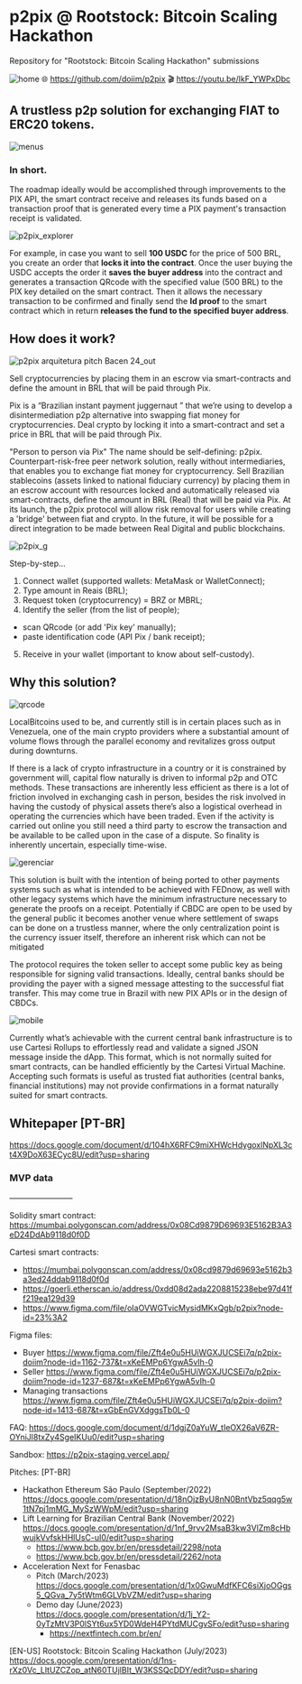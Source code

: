 # p2pix @ Rootstock: Bitcoin Scaling Hackathon
Repository for "Rootstock: Bitcoin Scaling Hackathon" submissions

![home](https://user-images.githubusercontent.com/71399144/215202335-74dc2739-b312-43d3-a1a7-dfd835fb9f09.png)
🌐 https://github.com/doiim/p2pix
🎬 https://youtu.be/lkF_YWPxDbc

## A trustless p2p solution for exchanging FIAT to ERC20 tokens.

![menus](https://user-images.githubusercontent.com/71399144/215202371-c3ebb710-6789-4d0b-8a46-4cdf54b2b4a0.png)

### In short.

The roadmap ideally would be accomplished through improvements to the PIX API, the smart contract receive and releases its funds based on a transaction proof that is generated every time a PIX payment's transaction receipt is validated.

![p2pix_explorer](https://user-images.githubusercontent.com/71399144/202617017-3d04fa8e-f241-4a53-a2af-1b1b04a48424.png)

For example, in case you want to sell **100 USDC** for the price of 500 BRL, you create an order that **locks it into the contract**. Once the user buying the USDC accepts the order it  **saves the buyer address** into the contract and generates a transaction QRcode with the specified value (500 BRL) to the PIX key detailed on the smart contract. Then it allows the necessary transaction to be confirmed and finally send the **Id proof** to the smart contract which in return **releases the fund to the specified buyer address**.


## How does it work?
![p2pix arquitetura   pitch Bacen   24_out](https://user-images.githubusercontent.com/71399144/202616981-9f4293ce-bead-4d29-87a2-6cc315feab98.jpg)

Sell cryptocurrencies by placing them in an escrow via smart-contracts and define the amount in BRL that will be paid through Pix.

Pix is a “Brazilian instant payment juggernaut ” that we’re using to develop a disintermediation p2p alternative into swapping fiat money for cryptocurrencies.
Deal crypto by locking it into a smart-contract and set a price in BRL that will be paid through Pix.

"Person to person via Pix"
The name should be self-defining: p2pix.
Counterpart-risk-free peer network solution, really without intermediaries, that enables you to exchange fiat money for cryptocurrency.
Sell Brazilian stablecoins (assets linked to national fiduciary currency) by placing them in an escrow account with resources locked and automatically released via smart-contracts, define the amount in BRL (Real) that will be paid via Pix.
At its launch, the p2pix protocol will allow risk removal for users while creating a 'bridge' between fiat and crypto. In the future, it will be possible for a direct integration to be made between Real Digital and public blockchains.

![p2pix_g](https://github.com/doiim/p2pix/assets/71399144/ce50d367-38c8-4bb6-b193-6a3780ab3949)

Step-by-step…
1. Connect wallet (supported wallets: MetaMask or WalletConnect);
2. Type amount in Reais (BRL);
3. Request token (cryptocurrency) = BRZ or MBRL;
4. Identify the seller (from the list of people);
  - scan QRcode (or add 'Pix key' manually);
  - paste identification code (API Pix / bank receipt);
5. Receive in your wallet (important to know about self-custody).


## Why this solution?

![qrcode](https://user-images.githubusercontent.com/71399144/215202440-b08a7cee-b49f-4cee-a5a1-3f8b9755c2c7.png)

LocalBitcoins used to be, and currently still is in certain places such as in Venezuela, one of the main crypto providers where a substantial amount of volume flows through the parallel economy and revitalizes gross output during downturns.


If there is a lack of crypto infrastructure in a country or it is constrained by government will, capital flow naturally is driven to informal p2p and OTC methods. These transactions are inherently less efficient as there is a lot of friction involved in exchanging cash in person, besides the risk involved in having the custody of physical assets there’s also a logistical overhead in operating the currencies which have been traded. Even if the activity is carried out online you still need a third party to escrow the transaction and be available to be called upon in the case of a dispute. So finality is inherently uncertain, especially time-wise.

![gerenciar](https://user-images.githubusercontent.com/71399144/215202584-ab21e93d-8412-4d96-aa49-6a639144a3b9.png)

This solution is built with the intention of being ported to other payments systems such as what is intended to be achieved with FEDnow, as well with other legacy systems which have the minimum infrastructure necessary to generate the proofs on a receipt. Potentially if CBDC are open to be used by the general public it becomes another venue where settlement of swaps can be done on a trustless manner, where the only centralization point is the currency issuer itself, therefore an inherent risk which can not be mitigated 


The protocol requires the token seller to accept some public key as being responsible for signing valid transactions. Ideally, central banks should be providing the payer with a signed message attesting to the successful fiat transfer. This may come true in Brazil with new PIX APIs or in the design of CBDCs.

![mobile](https://user-images.githubusercontent.com/71399144/215202733-1d3dd02f-4636-4b4c-a0c5-bd335318fdbc.png)

Currently what’s achievable with the current central bank infrastructure is to use Cartesi Rollups to effortlessly read and validate a signed JSON message inside the dApp. This format, which is not normally suited for smart contracts, can be handled efficiently by the Cartesi Virtual Machine. Accepting such formats is useful as trusted fiat authorities (central banks, financial institutions) may not provide confirmations in a format naturally suited for smart contracts.

## Whitepaper [PT-BR]
https://docs.google.com/document/d/104hX6RFC9miXHWcHdygoxlNpXL3ct4X9DoX63ECyc8U/edit?usp=sharing



### MVP data
––––––––––––––––

Solidity smart contract:
https://mumbai.polygonscan.com/address/0x08Cd9879D69693E5162B3A3eD24DdAb9118d0f0D

Cartesi smart contracts:
- https://mumbai.polygonscan.com/address/0x08cd9879d69693e5162b3a3ed24ddab9118d0f0d
- https://goerli.etherscan.io/address/0xdd08d2ada2208815238ebe97d41ff219ea129d39
- https://www.figma.com/file/oIaOVWGTvicMysidMKxQgb/p2pix?node-id=23%3A2

Figma files:
- Buyer https://www.figma.com/file/Zft4e0u5HUiWGXJUCSEi7q/p2pix-doiim?node-id=1162-737&t=xKeEMPp6YgwA5vIh-0
- Seller https://www.figma.com/file/Zft4e0u5HUiWGXJUCSEi7q/p2pix-doiim?node-id=1237-687&t=xKeEMPp6YgwA5vIh-0
- Managing transactions https://www.figma.com/file/Zft4e0u5HUiWGXJUCSEi7q/p2pix-doiim?node-id=1413-687&t=xGbEnGVXdggsTb0L-0

FAQ:
https://docs.google.com/document/d/1dgjZ0aYuW_tIeOX26aV6ZR-OYniJl8txZy4SgeIKUu0/edit?usp=sharing

Sandbox:
https://p2pix-staging.vercel.app/

Pitches:
[PT-BR]
- Hackathon Ethereum São Paulo (September/2022) https://docs.google.com/presentation/d/18nOjzByU8nN0BntVbz5qqg5w1tN7pj1mMG_MySzWWpM/edit?usp=sharing
- Lift Learning for Brazilian Central Bank (November/2022) https://docs.google.com/presentation/d/1nf_9rvv2MsaB3kw3VlZm8cHbwujkVvfskHHlUsC-uI0/edit?usp=sharing
  - https://www.bcb.gov.br/en/pressdetail/2298/nota
  - https://www.bcb.gov.br/en/pressdetail/2262/nota
- Acceleration Next for Fenasbac 
  - Pitch (March/2023) https://docs.google.com/presentation/d/1x0GwuMdfKFC6siXjoOGgs5_QGva_7y5tWtm6GLVbVZM/edit?usp=sharing
  - Demo day (June/2023) https://docs.google.com/presentation/d/1j_Y2-0yTzMtV3P0lSYt6ux5YD0WdeH4PYtdMUCgvSFo/edit?usp=sharing
    - https://nextfintech.com.br/en/
 
[EN-US]
Rootstock: Bitcoin Scaling Hackathon (July/2023) https://docs.google.com/presentation/d/1ns-rXz0Vc_LltUZCZop_atN60TUjlBIt_W3KSSQcDDY/edit?usp=sharing
